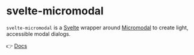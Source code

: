 # svelte-micromodal

`svelte-micromodal` is a [Svelte](https://github.com/sveltejs/svelte) wrapper around [Micromodal](https://github.com/Ghosh/micromodal) to create light, accessible modal dialogs.

👉 [Docs](https://svelte-micromodal.pages.dev)
